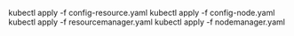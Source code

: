 kubectl apply -f config-resource.yaml
kubectl apply -f config-node.yaml
kubectl apply -f resourcemanager.yaml
kubectl apply -f nodemanager.yaml
